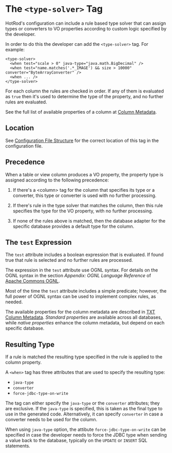 # The `<type-solver>` Tag

HotRod's configuration can include a rule based type solver that can assign types or converters to VO properties according 
to custom logic specified by the developer.

In order to do this the developer can add the `<type-solver>` tag. For example:

    <type-solver>
      <when test="scale > 0" java-type="java.math.BigDecimal" />
      <when test="name.matches('.*_IMAGE') && size > 10000" converter="ByteArrayConverter" />
      <when ... />
    </type-solver>

For each column the rules are checked in order. If any of them is evaluated as `true` then it's used to determine the type of 
the property, and no further rules are evaluated. 

See the full list of available properties of a column at [Column Metadata](../maven/command-export-columns-txt.md#properties).

## Location

See [Configuration File Structure](configuration-file-structure.md) for the correct location of this tag in the configuration file.

## Precedence

When a table or view column produces a VO property, the property type is assigned according to the following precedence:

1. If there's a &lt;column> tag for the column that specifies its type or a converter, this type or converter is used with no further processing.

2. If there's rule in the type solver that matches the column, then this rule specifies the type for the VO property, with no further processing.

3. If none of the rules above is matched, then the database adapter for the specific database provides a default type for the column.

## The `test` Expression

The `test` attribute includes a boolean expression that is evaluated. If found true that rule is selected and no further rules are processed.

The expression in the `test` attribute use OGNL syntax. For details on the OGNL syntax in the section *Appendix: OGNL Language Reference* 
of [Apache Commons OGNL](https://commons.apache.org/proper/commons-ognl/language-guide.html).

Most of the time the `test` attribute includes a simple predicate; however, the full power of OGNL syntax can be used to implement complex rules, as needed.  

The available properties for the column metadata are described in [TXT Column Metadata](../maven/command-export-columns-txt.md). *Standard properties* 
are available across all databases, while *native properties* enhance the column metadata, but depend on each specific database.

## Resulting Type

If a rule is matched the resulting type specified in the rule is applied to the column property.

A `<when>` tag has three attributes that are used to specify the resulting type:

 - `java-type`
 - `converter`
 - `force-jdbc-type-on-write`
 
The tag can either specify the `java-type` or the `converter` attributes; they are exclusive. If the `java-type` is specified, this is taken as the final type to use in the generated code. Alternatively, it can specify `converter` in case a converter needs to be used for the column.

When using `java-type` option, the attibute `force-jdbc-type-on-write` can be specified in case the developer needs to force the JDBC type when sending a
value back to the database, typically on the `UPDATE` or `INSERT` SQL statements.


 
 